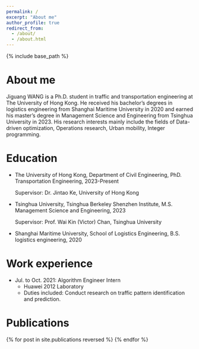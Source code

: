 ```yaml
---
permalink: /
excerpt: "About me"
author_profile: true
redirect_from: 
  - /about/
  - /about.html
---
```

{% include base_path %}

About me
======
Jiguang WANG is a Ph.D. student in traffic and transportation engineering at The University of Hong Kong. He received his bachelor’s degrees in logistics engineering from Shanghai Maritime University in 2020 and earned his master’s degree in Management Science and Engineering from Tsinghua University in 2023. His research interests mainly include the fields of Data-driven optimization, Operations research, Urban mobility, Integer programming.


Education
======
* The University of Hong Kong, Department of Civil Engineering, PhD. Transportation Engineering, 2023-Present
  
     Supervisor: Dr. Jintao Ke, University of Hong Kong         

* Tsinghua University, Tsinghua Berkeley Shenzhen Institute, M.S. Management Science and Engineering, 2023
  
     Supervisor: Prof. Wai Kin (Victor) Chan, Tsinghua University 

* Shanghai Maritime University, School of Logistics Engineering, B.S. logistics engineering, 2020 

Work experience
======
* Jul. to Oct. 2021: Algorithm Engineer Intern
  * Huawei 2012 Laboratory 
  * Duties included: Conduct research on traffic pattern identification and prediction.


Publications
======
{% for post in site.publications reversed %}
{% endfor %}
